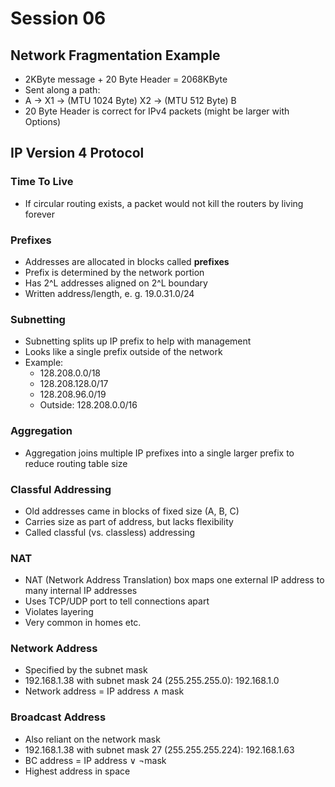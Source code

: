 # Session 06

## Network Fragmentation Example
* 2KByte message + 20 Byte Header = 2068KByte
* Sent along a path:
* A &rarr; X1 &rarr; (MTU 1024 Byte) X2 &rarr; (MTU 512 Byte) B
* 20 Byte Header is correct for IPv4 packets (might be larger with Options)

## IP Version 4 Protocol
### Time To Live
* If circular routing exists, a packet would not kill the routers by living forever

### Prefixes
* Addresses are allocated in blocks called **prefixes**
* Prefix is determined by the network portion
* Has 2^L addresses aligned on 2^L boundary
* Written address/length, e. g. 19.0.31.0/24

### Subnetting
* Subnetting splits up IP prefix to help with management
* Looks like a single prefix outside of the network
* Example:
  * 128.208.0.0/18
  * 128.208.128.0/17
  * 128.208.96.0/19
  * Outside: 128.208.0.0/16

### Aggregation
* Aggregation joins multiple IP prefixes into a single larger prefix to reduce routing table size

### Classful Addressing
* Old addresses came in blocks of fixed size (A, B, C)
* Carries size as part of address, but lacks flexibility
* Called classful (vs. classless) addressing

### NAT
* NAT (Network Address Translation) box maps one external IP address to many internal IP addresses
* Uses TCP/UDP port to tell connections apart
* Violates layering
* Very common in homes etc.

### Network Address
* Specified by the subnet mask
* 192.168.1.38 with subnet mask 24 (255.255.255.0): 192.168.1.0
* Network address = IP address &and; mask

### Broadcast Address
* Also reliant on the network mask
* 192.168.1.38 with subnet mask 27 (255.255.255.224): 192.168.1.63
* BC address = IP address &or; &not;mask
* Highest address in space
